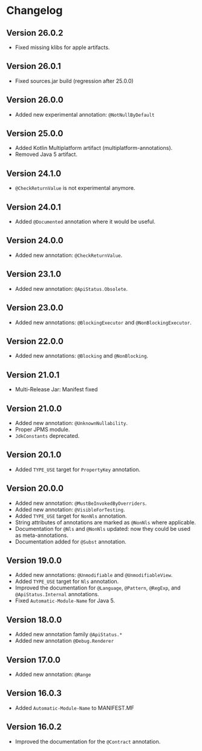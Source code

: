 Changelog
===

Version 26.0.2
---
* Fixed missing klibs for apple artifacts.

Version 26.0.1
---
* Fixed sources.jar build (regression after 25.0.0)

Version 26.0.0
---
* Added new experimental annotation: `@NotNullByDefault`

Version 25.0.0
---
* Added Kotlin Multiplatform artifact (multiplatform-annotations).
* Removed Java 5 artifact.

Version 24.1.0
---
* `@CheckReturnValue` is not experimental anymore.

Version 24.0.1
---
* Added `@Documented` annotation where it would be useful.

Version 24.0.0
---
* Added new annotation: `@CheckReturnValue`.

Version 23.1.0
---
* Added new annotation: `@ApiStatus.Obsolete`.

Version 23.0.0
---
* Added new annotations: `@BlockingExecutor` and `@NonBlockingExecutor`.

Version 22.0.0
---
* Added new annotations: `@Blocking` and `@NonBlocking`.

Version 21.0.1
---
* Multi-Release Jar: Manifest fixed 

Version 21.0.0
---
* Added new annotation: `@UnknownNullability`.
* Proper JPMS module.
* `JdkConstants` deprecated.

Version 20.1.0
---
* Added `TYPE_USE` target for `PropertyKey` annotation.

Version 20.0.0
---
* Added new annotation: `@MustBeInvokedByOverriders`.
* Added new annotation: `@VisibleForTesting`. 
* Added `TYPE_USE` target for `NonNls` annotation.
* String attributes of annotations are marked as `@NonNls` where applicable.
* Documentation for `@Nls` and `@NonNls` updated: now they could be used as meta-annotations.
* Documentation added for `@Subst` annotation.

Version 19.0.0
---
* Added new annotations: `@Unmodifiable` and `@UnmodifiableView`.
* Added `TYPE_USE` target for `Nls` annotation.
* Improved the documentation for `@Language`, `@Pattern`, `@RegExp`, and `@ApiStatus.Internal` annotations.
* Fixed `Automatic-Module-Name` for Java 5.

Version 18.0.0
---
* Added new annotation family `@ApiStatus.*`
* Added new annotation `@Debug.Renderer`

Version 17.0.0
---
* Added new annotation: `@Range`

Version 16.0.3
---
* Added `Automatic-Module-Name` to MANIFEST.MF

Version 16.0.2
---
* Improved the documentation for the `@Contract` annotation.
